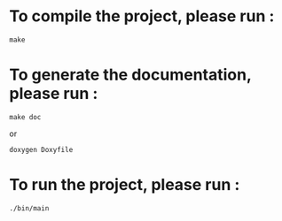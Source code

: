 # To compile the project, please run :
```shell
make
```

# To generate the documentation, please run :
```shell
make doc
```
or
```shell
doxygen Doxyfile
```

# To run the project, please run :
```shell
./bin/main
```
